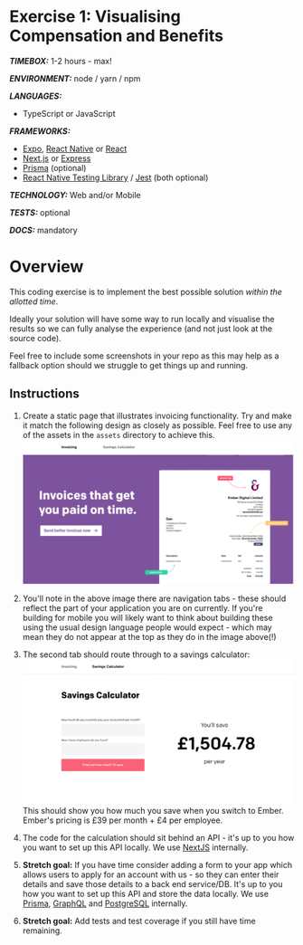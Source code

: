 # Exercise 1: Visualising Compensation and Benefits

_**TIMEBOX:**_    1-2 hours - max!

_**ENVIRONMENT:**_ node / yarn / npm

_**LANGUAGES:**_
- TypeScript or JavaScript

_**FRAMEWORKS:**_
- [Expo](https://expo.io/), [React Native](https://reactnative.dev/) or [React](https://reactjs.org/docs/getting-started.html)
- [Next.js](https://nextjs.org/) or [Express](https://expressjs.com/)
- [Prisma](https://www.prisma.io/docs/getting-started/quickstart-typescript) (optional)
- [React Native Testing Library](https://testing-library.com/docs/react-native-testing-library/intro/) / [Jest](https://jestjs.io/) (both optional)

_**TECHNOLOGY:**_ Web and/or Mobile

_**TESTS:**_ optional

_**DOCS:**_ mandatory

# Overview

This coding exercise is to implement the best possible solution _within the allotted time_.

Ideally your solution will have some way to run locally and visualise the results so we can fully analyse the experience (and not just look at the source code).

Feel free to include some screenshots in your repo as this may help as a fallback option should we struggle to get things up and running.

## Instructions

1. Create a static page that illustrates invoicing functionality. Try and make it match the following design as closely as possible. Feel free to use any of the assets in the `assets` directory to achieve this.
![Hiring Process](assets/screen1.jpg?raw=true)

2. You'll note in the above image there are navigation tabs - these should reflect the part of your application you are on currently. If you're building for mobile you will likely want to think about building these using the usual design language people would expect - which may mean they do not appear at the top as they do in the image above(!)

3. The second tab should route through to a savings calculator:
![Hiring Process](assets/screen2.jpg?raw=true)
This should show you how much you save when you switch to Ember. Ember's pricing is £39 per month + £4 per employee.

4. The code for the calculation should sit behind an API - it's up to you how you want to set up this API locally. We use [NextJS](https://nextjs.org/docs/api-routes/introduction) internally.

5. **Stretch goal:** If you have time consider adding a form to your app which allows users to apply for an account with us - so they can enter their details and save those details to a back end service/DB. It's up to you how you want to set up this API and store the data locally. We use [Prisma](https://www.prisma.io/docs/getting-started/quickstart-typescript), [GraphQL](https://www.prisma.io/docs/concepts/overview/prisma-in-your-stack/graphql) and [PostgreSQL](https://www.prisma.io/docs/concepts/database-connectors/postgresql) internally.

6. **Stretch goal:** Add tests and test coverage if you still have time remaining.

